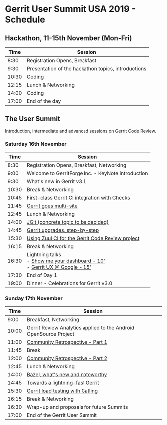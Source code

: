 # Gerrit User Summit USA 2019 - Schedule

## Hackathon, 11-15th November (Mon-Fri)

| Time  | Session                                                 |
|-------|---------------------------------------------------------|
|  8:30 | Registration Opens, Breakfast                           |
|  9:30 | Presentation of the hackathon topics, introductions     |
| 10:30 | Coding                                                  |
| 12:15 | Lunch & Networking                                      |
| 14:00 | Coding                                                  |
| 17:00 | End of the day                                          |

## The User Summit

Introduction, intermediate and advanced sessions on Gerrit Code Review.

### Saturday 16th November

| Time  | Session                                                                                      |
|-------|----------------------------------------------------------------------------------------------|
|  8:30 | Registration Opens, Breakfast, Networking                                                    |
|  9:00 | Welcome to GerritForge Inc. - KeyNote introduction                                           |
|  9:30 | What's new in Gerrit v3.1                                                                    |
| 10:30 | Break & Networking                                                                           |
| 10:45 | [First-class Gerrit CI integration with Checks](sessions/first-class-ci-integration.md)      |
| 11:45 | [Gerrit goes multi-site](sessions/gerrit-multi-site.md)                                      |
| 12:45 | Lunch & Networking                                                                           |
| 14:00 | [JGit (concrete topic to be decided)](sessions/jgit.md)
| 14:45 | [Gerrit upgrades, step-by-step](sessions/gerrit-upgrades-step-by-step.md)                    |
| 15:30 | [Using Zuul CI for the Gerrit Code Review project](sessions/zuul.md)                         |
| 16:15 | Break & Networking                                                                           |
| 16:30 | Lightning talks <br/>- [Show me your dashboard - 10'](lightning-talks/show-me-your-dashboards.md) <br/>- [Gerrit UX @ Google - 15'](lightning-talks/google-gerrit-ux.md)
| 17:30 | End of Day 1                                                                                 |
| 19:00 | Dinner - Celebrations for Gerrit v3.0                                                        |

### Sunday 17th November

| Time  | Session                                                                                      |
|-------|----------------------------------------------------------------------------------------------|
|  9:00 | Breakfast, Networking                                                                        |
| 10:00 | Gerrit Review Analytics applied to the Android OpenSource Project                            |
| 11:00 | [Community Retrospective - Part 1](sessions/community-retrospective.md)                      |
| 11:45 | Break                                                                                        |
| 12:00 | [Community Retrospective - Part 2](sessions/community-retrospective.md)                      |
| 12:45 | Lunch & Networking                                                                           |
| 14:00 | [Bazel, what's new and noteworthy](sessions/bazel-new-and-noteworthy.md)                     |
| 14:45 | [Towards a lightning-fast Gerrit](sessions/performance.md)
| 15:30 | [Gerrit load testing with Gatling](sessions/gerrit-load-testing.md)                          |
| 16:15 | Break & Networking                                                                           |
| 16:30 | Wrap-up and proposals for future Summits                                                     |
| 17:00 | End of the Gerrit User Summit                                                                |

